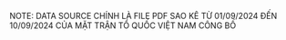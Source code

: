 NOTE: DATA SOURCE CHÍNH LÀ FILE PDF SAO KÊ TỪ 01/09/2024 ĐẾN 10/09/2024 CỦA MẶT TRẬN TỔ QUỐC VIỆT NAM CÔNG BỐ
